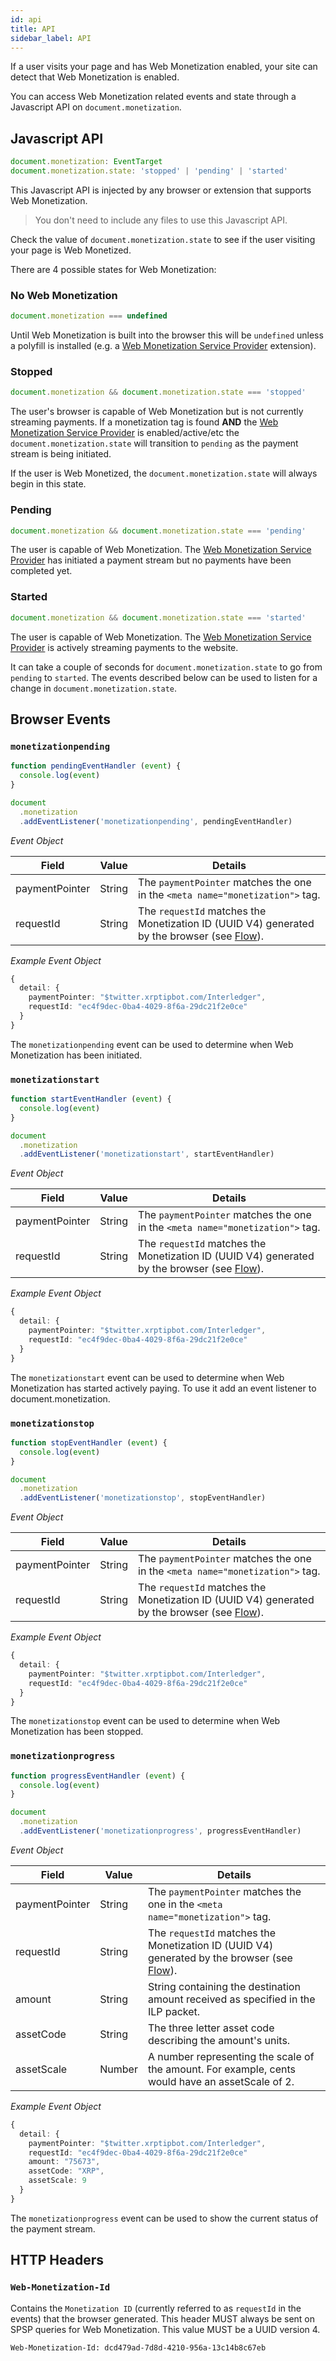 ```yaml
---
id: api
title: API
sidebar_label: API
---
```


If a user visits your page and has Web Monetization enabled, your site can
detect that Web Monetization is enabled.

You can access Web Monetization related events and state through a Javascript
API on `document.monetization`.

## Javascript API
```ts
document.monetization: EventTarget
document.monetization.state: 'stopped' | 'pending' | 'started'
```

This Javascript API is injected by any browser or extension that supports Web
Monetization.

> You don't need to include any files to use this Javascript API.

Check the value of `document.monetization.state` to see if the user visiting
your page is Web Monetized.

There are 4 possible states for Web Monetization:

### No Web Monetization

```ts
document.monetization === undefined
```

Until Web Monetization is built into the browser this will be `undefined` unless a polyfill is installed (e.g. a [Web Monetization Service Provider](/#providers) extension).

### Stopped

```ts
document.monetization && document.monetization.state === 'stopped'
```

The user's browser is capable of Web Monetization but is not currently streaming payments.
If a monetization tag is found **AND** the [Web Monetization Service Provider](/#providers) is enabled/active/etc the `document.monetization.state` will transition to `pending` as the payment stream is being initiated.

If the user is Web Monetized, the `document.monetization.state` will always begin in this state.

### Pending

```ts
document.monetization && document.monetization.state === 'pending'
```

The user is capable of Web Monetization.
The [Web Monetization Service Provider](/#providers) has initiated a payment stream but no payments have been completed yet.

### Started

```ts
document.monetization && document.monetization.state === 'started'
```

The user is capable of Web Monetization. 
The [Web Monetization Service Provider](/#providers) is actively streaming payments to the website.

It can take a couple of seconds for `document.monetization.state` to go from `pending` to `started`. The events described below can be used to listen for a change in `document.monetization.state`.

## Browser Events

### `monetizationpending`

```ts
function pendingEventHandler (event) {
  console.log(event)
}

document
  .monetization
  .addEventListener('monetizationpending', pendingEventHandler)
```
*Event Object*

Field | Value | Details
--- | --- | ---
paymentPointer | String | The `paymentPointer` matches the one in the `<meta name="monetization">` tag.
requestId | String | The `requestId` matches the Monetization ID (UUID V4) generated by the browser (see [Flow](/docs/explainer#flow)).

*Example Event Object*

```ts
{
  detail: {
    paymentPointer: "$twitter.xrptipbot.com/Interledger",
    requestId: "ec4f9dec-0ba4-4029-8f6a-29dc21f2e0ce"
  }
}
```

The `monetizationpending` event can be used to determine when Web Monetization has been initiated.

### `monetizationstart`

```ts
function startEventHandler (event) {
  console.log(event)
}

document
  .monetization
  .addEventListener('monetizationstart', startEventHandler)
```
*Event Object*

Field | Value | Details
--- | --- | ---
paymentPointer | String | The `paymentPointer` matches the one in the `<meta name="monetization">` tag.
requestId | String | The `requestId` matches the Monetization ID (UUID V4) generated by the browser (see [Flow](/docs/explainer#flow)).

*Example Event Object*

```ts
{
  detail: {
    paymentPointer: "$twitter.xrptipbot.com/Interledger",
    requestId: "ec4f9dec-0ba4-4029-8f6a-29dc21f2e0ce"
  }
}
```

The `monetizationstart` event can be used to determine when Web Monetization has started actively paying. To use it add an event listener to document.monetization.

### `monetizationstop`

```ts
function stopEventHandler (event) {
  console.log(event)
}

document
  .monetization
  .addEventListener('monetizationstop', stopEventHandler)
```
*Event Object*

Field | Value | Details
--- | --- | ---
paymentPointer | String | The `paymentPointer` matches the one in the `<meta name="monetization">` tag.
requestId | String | The `requestId` matches the Monetization ID (UUID V4) generated by the browser (see [Flow](/docs/explainer#flow)).

*Example Event Object*

```ts
{
  detail: {
    paymentPointer: "$twitter.xrptipbot.com/Interledger",
    requestId: "ec4f9dec-0ba4-4029-8f6a-29dc21f2e0ce"
  }
}
```

The `monetizationstop` event can be used to determine when Web Monetization has been stopped.

### `monetizationprogress`

```ts
function progressEventHandler (event) {
  console.log(event)
}

document
  .monetization
  .addEventListener('monetizationprogress', progressEventHandler)
```

*Event Object*

Field | Value | Details
--- | --- | ---
paymentPointer | String | The `paymentPointer` matches the one in the `<meta name="monetization">` tag.
requestId | String | The `requestId` matches the Monetization ID (UUID V4) generated by the browser (see [Flow](/docs/explainer#flow)).
amount | String | String containing the destination amount received as specified in the ILP packet.
assetCode | String | The three letter asset code describing the amount's units.
assetScale | Number | A number representing the scale of the amount. For example, cents would have an assetScale of 2.

*Example Event Object*

```ts
{
  detail: {
    paymentPointer: "$twitter.xrptipbot.com/Interledger",
    requestId: "ec4f9dec-0ba4-4029-8f6a-29dc21f2e0ce"
    amount: "75673",
    assetCode: "XRP",
    assetScale: 9
  }
}
```

The `monetizationprogress` event can be used to show the current status of the payment stream.

## HTTP Headers

### `Web-Monetization-Id`

Contains the `Monetization ID` (currently referred to as `requestId` in the events) that the browser generated. This header MUST always be sent on SPSP queries for Web Monetization. This value MUST be a UUID version 4.

```http
Web-Monetization-Id: dcd479ad-7d8d-4210-956a-13c14b8c67eb
```
